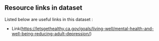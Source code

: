 ## Resource links in dataset 

Listed below are useful links in this dataset : 

* Link(https://letsgethealthy.ca.gov/goals/living-well/mental-health-and-well-being-reducing-adult-depression/)
